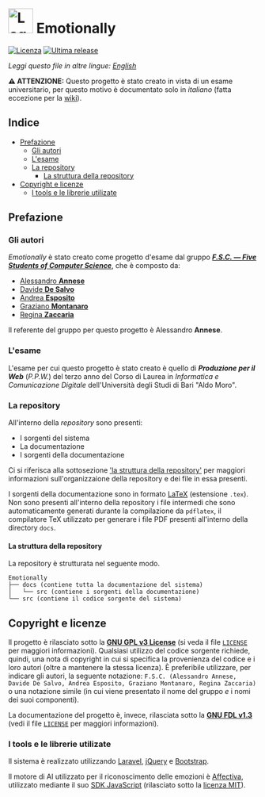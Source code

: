 # <img src="./logo/512x512.png" alt="Logo di Emotionally" width="50px"> Emotionally<!-- omit in toc -->

[![Licenza](https://img.shields.io/github/license/F-S-C/Emotionally.svg?style=for-the-badge)](https://github.com/F-S-C/Emotionallly/blob/master/LICENSE)
[![Ultima release](https://img.shields.io/github/release/F-S-C/Emotionally.svg?style=for-the-badge)](https://github.com/F-S-C/Emotionally/releases)

_Leggi questo file in altre lingue:
[English](https://github.com/F-S-C/Emotionally/blob/master/README.md)_

**:warning: ATTENZIONE:** Questo progetto è stato creato in vista di un esame
universitario, per questo motivo è documentato solo in *italiano* (fatta
eccezione per la [wiki](https://github.com/F-S-C/Emotionally/wiki)).

## Indice<!-- omit in toc -->

- [Prefazione](#prefazione)
  - [Gli autori](#gli-autori)
  - [L'esame](#lesame)
  - [La repository](#la-repository)
    - [La struttura della repository](#la-struttura-della-repository)
- [Copyright e licenze](#copyright-e-licenze)
  - [I tools e le librerie utilizate](#i-tools-e-le-librerie-utilizate)

## Prefazione

<!-- TODO: Write -->

### Gli autori

_Emotionally_ è stato creato come progetto d'esame dal gruppo [**_F.S.C. &mdash;
Five Students of Computer Science_**](https://github.com/F-S-C), che è composto
da:

- [Alessandro **Annese**](https://github.com/Ax3lFernus)
- [Davide **De Salvo**](https://github.com/Davidedes)
- [Andrea **Esposito**](https://github.com/espositoandrea)
- [Graziano **Montanaro**](https://github.com/prewarning)
- [Regina **Zaccaria**](https://github.com/ReginaZaccaria)

Il referente del gruppo per questo progetto è Alessandro **Annese**.

### L'esame

L'esame per cui questo progetto è stato creato è quello di **_Produzione per il
Web_** (_P.P.W._) del terzo anno del Corso di Laurea in _Informatica e
Comunicazione Digitale_ dell'Università degli Studi di Bari "Aldo Moro".

### La repository

All'interno della _repository_ sono presenti:

- I sorgenti del sistema
- La documentazione
- I sorgenti della documentazione

Ci si riferisca alla sottosezione ['la struttura della
repository'](#la-struttura-della-repository) per maggiori informazioni
sull'organizzaione della repository e dei file in essa presenti.

I sorgenti della documentazione sono in formato
[LaTeX](https://www.latex-project.org/) (estensione `.tex`). Non sono presenti
all'interno della repository i file intermedi che sono automaticamente generati
durante la compilazione da `pdflatex`, il compilatore TeX utilizzato per
generare i file PDF presenti all'interno della directory `docs`.

#### La struttura della repository

La repository è strutturata nel seguente modo.

```plaintext
Emotionally
├── docs (contiene tutta la documentazione del sistema)
│   └── src (contiene i sorgenti della documentazione)
└── src (contiene il codice sorgente del sistema)
```

## Copyright e licenze

Il progetto è rilasciato sotto la [**GNU GPL v3
License**](https://www.gnu.org/licenses/quick-guide-gplv3.en.html) (si veda il
file [`LICENSE`](https://github.com/F-S-C/Emotionally/blob/master/LICENSE) per
maggiori informazioni). Qualsiasi utilizzo del codice sorgente richiede, quindi,
una nota di copyright in cui si specifica la provenienza del codice e i loro
autori (oltre a mantenere la stessa licenza). È preferibile utilizzare, per
indicare gli autori, la seguente notazione: `F.S.C. (Alessandro Annese, Davide
De Salvo, Andrea Esposito, Graziano Montanaro, Regina Zaccaria)` o una notazione
simile (in cui viene presentato il nome del gruppo _e_ i nomi dei suoi
componenti).

La documentazione del progetto è, invece, rilasciata sotto la [**GNU FDL
v1.3**](https://www.gnu.org/licenses/fdl-1.3.html) (vedi il file
[`LICENSE`](https://github.com/F-S-C/Emotionally/blob/master/docs/LICENSE) per
maggiori informazioni).

### I tools e le librerie utilizate

Il sistema è realizzato utilizzando [Laravel](https://laravel.com/), [jQuery](https://jquery.com/) e [Bootstrap](https://getbootstrap.com/).

Il motore di AI utilizzato per il riconoscimento delle emozioni è
[Affectiva](https://www.affectiva.com/), utilizzato mediante il suo [SDK
JavaScript](https://github.com/Affectiva/js-sdk-sample-apps) (rilasciato sotto
la [licenza MIT](https://github.com/Affectiva/js-sdk-sample-apps/blob/master/LICENSE)).
